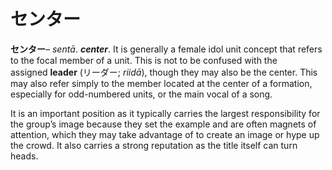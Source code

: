 # センター

**センター**– *sentā*. ***center***. It is generally a female idol unit concept that refers to the focal member of a unit. This is not to be confused with the assigned **leader** (リーダー; *riidā*), though they may also be the center. This may also refer simply to the member located at the center of a formation, especially for odd-numbered units, or the main vocal of a song.

It is an important position as it typically carries the largest responsibility for the group’s image because they set the example and are often magnets of attention, which they may take advantage of to create an image or hype up the crowd. It also carries a strong reputation as the title itself can turn heads.
